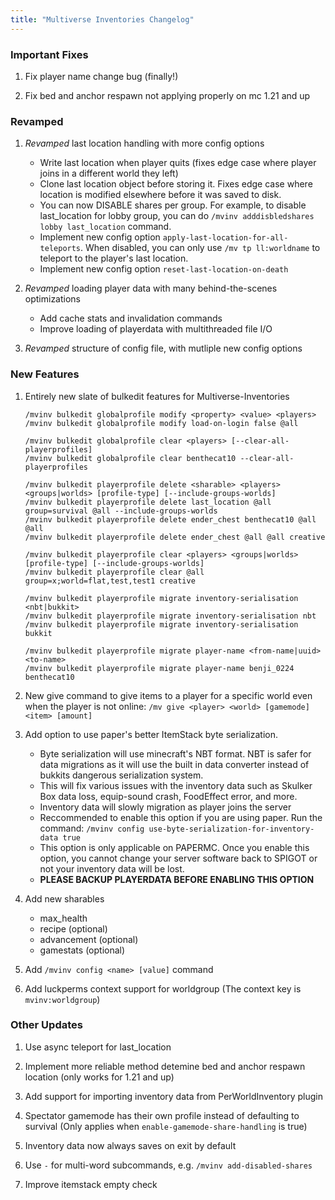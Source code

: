 ```yaml
---
title: "Multiverse Inventories Changelog"
---
```


### Important Fixes

1. Fix player name change bug (finally!)

1. Fix bed and anchor respawn not applying properly on mc 1.21 and up

### Revamped

1. *Revamped* last location handling with more config options
   - Write last location when player quits (fixes edge case where player joins in a different world they left)
   - Clone last location object before storing it. Fixes edge case where location is modified elsewhere before it was saved to disk.
   - You can now DISABLE shares per group. For example, to disable last_location for lobby group, you can do `/mvinv adddisbledshares lobby last_location` command.
   - Implement new config option `apply-last-location-for-all-teleports`. When disabled, you can only use `/mv tp ll:worldname` to teleport to the player's last location.
   - Implement new config option `reset-last-location-on-death`

1. *Revamped* loading player data with many behind-the-scenes optimizations
   - Add cache stats and invalidation commands
   - Improve loading of playerdata with multithreaded file I/O

1. *Revamped* structure of config file, with mutliple new config options

### New Features

1. Entirely new slate of bulkedit features for Multiverse-Inventories
    ```
    /mvinv bulkedit globalprofile modify <property> <value> <players>
    /mvinv bulkedit globalprofile modify load-on-login false @all

    /mvinv bulkedit globalprofile clear <players> [--clear-all-playerprofiles]
    /mvinv bulkedit globalprofile clear benthecat10 --clear-all-playerprofiles

    /mvinv bulkedit playerprofile delete <sharable> <players> <groups|worlds> [profile-type] [--include-groups-worlds]
    /mvinv bulkedit playerprofile delete last_location @all group=survival @all --include-groups-worlds
    /mvinv bulkedit playerprofile delete ender_chest benthecat10 @all @all
    /mvinv bulkedit playerprofile delete ender_chest @all @all creative

    /mvinv bulkedit playerprofile clear <players> <groups|worlds> [profile-type] [--include-groups-worlds]
    /mvinv bulkedit playerprofile clear @all group=x;world=flat,test,test1 creative

    /mvinv bulkedit playerprofile migrate inventory-serialisation <nbt|bukkit>
    /mvinv bulkedit playerprofile migrate inventory-serialisation nbt 
    /mvinv bulkedit playerprofile migrate inventory-serialisation bukkit

    /mvinv bulkedit playerprofile migrate player-name <from-name|uuid> <to-name>
    /mvinv bulkedit playerprofile migrate player-name benji_0224 benthecat10
    ```

1. New give command to give items to a player for a specific world even when the player is not online: `/mv give <player> <world> [gamemode] <item> [amount]`

1. Add option to use paper's better ItemStack byte serialization.
   - Byte serialization will use minecraft's NBT format. NBT is safer for data migrations as it will use the built in data converter instead of bukkits dangerous serialization system.
   - This will fix various issues with the inventory data such as Skulker Box data loss, equip-sound crash, FoodEffect error, and more.
   - Inventory data will slowly migration as player joins the server
   - Reccommended to enable this option if you are using paper. Run the command: `/mvinv config use-byte-serialization-for-inventory-data true`
   - This option is only applicable on PAPERMC. Once you enable this option, you cannot change your server software back to SPIGOT or not your inventory data will be lost.
   - **PLEASE BACKUP PLAYERDATA BEFORE ENABLING THIS OPTION**

1. Add new sharables
   - max_health 
   - recipe (optional)
   - advancement (optional)
   - gamestats (optional)

1. Add `/mvinv config <name> [value]` command

1. Add luckperms context support for worldgroup (The context key is `mvinv:worldgroup`)

### Other Updates

1. Use async teleport for last_location

1. Implement more reliable method detemine bed and anchor respawn location (only works for 1.21 and up)

1. Add support for importing inventory data from PerWorldInventory plugin

1. Spectator gamemode has their own profile instead of defaulting to survival (Only applies when `enable-gamemode-share-handling` is true)

1. Inventory data now always saves on exit by default

1. Use `-` for multi-word subcommands, e.g. `/mvinv add-disabled-shares`

1. Improve itemstack empty check

